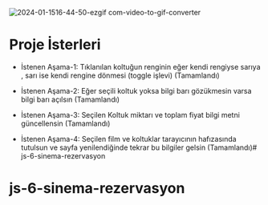 ![2024-01-1516-44-50-ezgif com-video-to-gif-converter](https://github.com/beyzaoclll/js-6-sinema-rezervasyon/assets/139500362/bc351f0a-5c5b-41ad-893b-ba577f3b76cf)

# Proje İsterleri
- İstenen Aşama-1: Tıklanılan koltuğun renginin eğer kendi rengiyse sarıya , sarı ise kendi rengine dönmesi (toggle işlevi) (Tamamlandı)

- İstenen Aşama-2: Eğer seçili koltuk yoksa bilgi barı gözükmesin varsa bilgi barı açılsın (Tamamlandı)

- İstenen Aşama-3: Seçilen Koltuk miktarı ve toplam fiyat bilgi metni güncellensin (Tamamlandı)

- İstenen Aşama-4: Seçilen film ve koltuklar tarayıcının hafızasında tutulsun ve sayfa yenilendiğinde tekrar bu bilgiler gelsin (Tamamlandı)# js-6-sinema-rezervasyon
# js-6-sinema-rezervasyon
